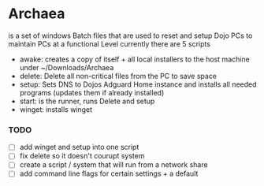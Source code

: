 # Archaea 
is a set of windows Batch files that are used to reset and setup Dojo PCs to maintain PCs at a functional Level currently there are 5 scripts 
- awake: creates a copy of itself + all local installers to the host machine under ~/Downloads/Archaea
- delete: Delete all non-critical files from the PC to save space
- setup: Sets DNS to Dojos Adguard Home instance and installs all needed programs (updates them if already installed)
- start: is the runner, runs Delete and setup
- winget: installs winget

### TODO
- [ ] add winget and setup into one script
- [ ] fix delete so it doesn't courupt system
- [ ] create a script / system that will run from a network share
- [ ] add command line flags for certain settings + a default  

